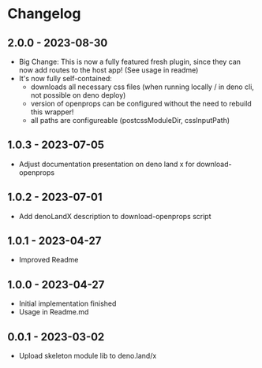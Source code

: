 # Changelog

## 2.0.0 - 2023-08-30

- Big Change: This is now a fully featured fresh plugin, since they can now add routes to the host app! (See usage in readme)
- It's now fully self-contained:
  - downloads all necessary css files (when running locally / in deno cli, not possible on deno deploy)
  - version of openprops can be configured without the need to rebuild this wrapper!
  - all paths are configureable (postcssModuleDir, cssInputPath)

## 1.0.3 - 2023-07-05

- Adjust documentation presentation on deno land x for download-openprops

## 1.0.2 - 2023-07-01

- Add denoLandX description to download-openprops script

## 1.0.1 - 2023-04-27

- Improved Readme

## 1.0.0 - 2023-04-27

- Initial implementation finished
- Usage in Readme.md

## 0.0.1 - 2023-03-02

- Upload skeleton module lib to deno.land/x
